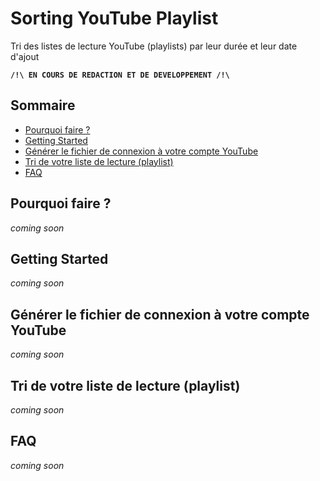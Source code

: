 # Sorting YouTube Playlist

Tri des listes de lecture YouTube (playlists) par leur durée et leur date d'ajout

**```/!\ EN COURS DE REDACTION ET DE DEVELOPPEMENT /!\```**

## Sommaire
- [Pourquoi faire ?](#pourquoi-faire-)
- [Getting Started](#getting-started)
- [Générer le fichier de connexion à votre compte YouTube](#générer-le-fichier-de-connexion-à-votre-compte-youtube)
- [Tri de votre liste de lecture (playlist)](#tri-de-votre-liste-de-lecture-playlist)
- [FAQ](#faq)

## Pourquoi faire ?
*coming soon*

## Getting Started
*coming soon*

## Générer le fichier de connexion à votre compte YouTube
*coming soon*

## Tri de votre liste de lecture (playlist)
*coming soon*

## FAQ
*coming soon*
